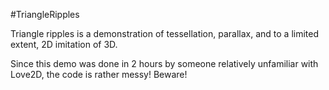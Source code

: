 #TriangleRipples

Triangle ripples is a demonstration of tessellation, parallax, and to a limited extent, 2D imitation of 3D.

Since this demo was done in 2 hours by someone relatively unfamiliar with Love2D, the code is rather messy! Beware!
